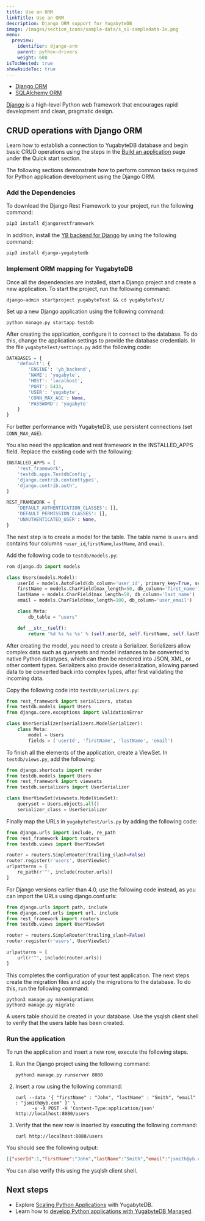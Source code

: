 ```yaml
---
title: Use an ORM
linkTitle: Use an ORM
description: Django ORM support for YugabyteDB
image: /images/section_icons/sample-data/s_s1-sampledata-3x.png
menu:
  preview:
    identifier: django-orm
    parent: python-drivers
    weight: 600
isTocNested: true
showAsideToc: true
---
```

<ul class="nav nav-tabs-alt nav-tabs-yb">

  <li >
    <a href="/preview/drivers-orms/python/django/" class="nav-link active">
      <i class="icon-java-bold" aria-hidden="true"></i>
      Django ORM
    </a>
  </li>

  <li >
    <a href="/preview/drivers-orms/python/sqlalchemy/" class="nav-link">
      <i class="icon-postgres" aria-hidden="true"></i>
      SQLAlchemy ORM
    </a>
  </li>

</ul>

[Django](https://www.djangoproject.com/) is a high-level Python web framework that encourages rapid development and clean, pragmatic design.

## CRUD operations with Django ORM

Learn how to establish a connection to YugabyteDB database and begin basic CRUD operations using the steps in the [Build an application](/preview/quick-start/build-apps/python/ysql-django/) page under the Quick start section.

The following sections demonstrate how to perform common tasks required for Python application development using the Django ORM.

### Add the Dependencies

To download the Django Rest Framework to your project, run the following command:

```sh
pip3 install djangorestframework
```

In addition, install the [YB backend for Django](https://github.com/yugabyte/yb-django) by using the following command:

```sh
pip3 install django-yugabytedb
```

### Implement ORM mapping for YugabyteDB

Once all the dependencies are installed, start a Django project and create a new application. To start the project, run the following command:

```shell
django-admin startproject yugabyteTest && cd yugabyteTest/
```

Set up a new Django application using the following command:

```shell
python manage.py startapp testdb
```

After creating the application, configure it to connect to the database. To do this, change the application settings to provide the database credentials. In the file `yugabyteTest/settings.py` add the following code:

```python
DATABASES = {
    'default': {
        'ENGINE': 'yb_backend',
        'NAME': 'yugabyte',
        'HOST': 'localhost',
        'PORT': 5433,
        'USER': 'yugabyte',
        'CONN_MAX_AGE': None,
        'PASSWORD': 'yugabyte'
    }
}
```

For better performance with YugabyteDB, use persistent connections (set `CONN_MAX_AGE`).

You also need the application and rest framework in the INSTALLED_APPS field. Replace the existing code with the following:

```python
INSTALLED_APPS = [
    'rest_framework',
    'testdb.apps.TestdbConfig',
    'django.contrib.contenttypes',
    'django.contrib.auth',
]

REST_FRAMEWORK = {
    'DEFAULT_AUTHENTICATION_CLASSES': [],
    'DEFAULT_PERMISSION_CLASSES': [],
    'UNAUTHENTICATED_USER': None,
}
```

The next step is to create a model for the table. The table name is `users` and contains four columns -`user_id`,`firstName`,`lastName`, and `email`.

Add the following code to `testdb/models.py`:

```python
rom django.db import models

class Users(models.Model):
    userId = models.AutoField(db_column='user_id', primary_key=True, serialize=False)
    firstName = models.CharField(max_length=50, db_column='first_name')
    lastName = models.CharField(max_length=50, db_column='last_name')
    email = models.CharField(max_length=100, db_column='user_email')

    class Meta:
        db_table = "users"

    def __str__(self):
        return '%d %s %s %s' % (self.userId, self.firstName, self.lastName, self.email)
```

After creating the model, you need to create a Serializer. Serializers allow complex data such as querysets and model instances to be converted to native Python datatypes, which can then be rendered into JSON, XML, or other content types. Serializers also provide deserialization, allowing parsed data to be converted back into complex types, after first validating the incoming data.

Copy the following code into `testdb\serializers.py`:

```python
from rest_framework import serializers, status
from testdb.models import Users
from django.core.exceptions import ValidationError

class UserSerializer(serializers.ModelSerializer):
    class Meta:
        model = Users
        fields = ('userId', 'firstName', 'lastName', 'email')
```

To finish all the elements of the application, create a ViewSet. In `testdb/views.py`, add the following:

```python
from django.shortcuts import render
from testdb.models import Users
from rest_framework import viewsets
from testdb.serializers import UserSerializer

class UserViewSet(viewsets.ModelViewSet):
    queryset = Users.objects.all()
    serializer_class = UserSerializer
```

Finally map the URLs in `yugabyteTest/urls.py` by adding the following code:

```python
from django.urls import include, re_path
from rest_framework import routers
from testdb.views import UserViewSet

router = routers.SimpleRouter(trailing_slash=False)
router.register(r'users', UserViewSet)
urlpatterns = [
    re_path(r'^', include(router.urls))
]
```

For Django versions earlier than 4.0, use the following code instead, as you can import the URLs using django.conf.urls:

```python
from django.urls import path, include
from django.conf.urls import url, include
from rest_framework import routers
from testdb.views import UserViewSet

router = routers.SimpleRouter(trailing_slash=False)
router.register(r'users', UserViewSet)

urlpatterns = [
    url(r'^', include(router.urls))
]
```

This completes the configuration of your test application. The next steps create the migration files and apply the migrations to the database. To do this, run the following command:

```shell
python3 manage.py makemigrations
python3 manage.py migrate
```

A users table should be created in your database. Use the ysqlsh client shell to verify that the users table has been created.

### Run the application

To run the application and insert a new row, execute the following steps.

1. Run the Django project using the following command:

    ```shell
    python3 manage.py runserver 8080
    ```

1. Insert a row using the following command:

    ```shell
    curl --data '{ "firstName" : "John", "lastName" : "Smith", "email" : "jsmith@yb.com" }' \
          -v -X POST -H 'Content-Type:application/json' http://localhost:8080/users
    ```

1. Verify that the new row is inserted by executing the following command:

    ```shell
    curl http://localhost:8080/users
    ```

You should see the following output:

```output.json
[{"userId":1,"firstName":"John","lastName":"Smith","email":"jsmith@yb.com"}]
```

You can also verify this using the ysqlsh client shell.

## Next steps

- Explore [Scaling Python Applications](/preview/explore/linear-scalability) with YugabyteDB.
- Learn how to [develop Python applications with YugabyteDB Managed](/preview/yugabyte-cloud/cloud-quickstart/cloud-build-apps/cloud-ysql-python/).
